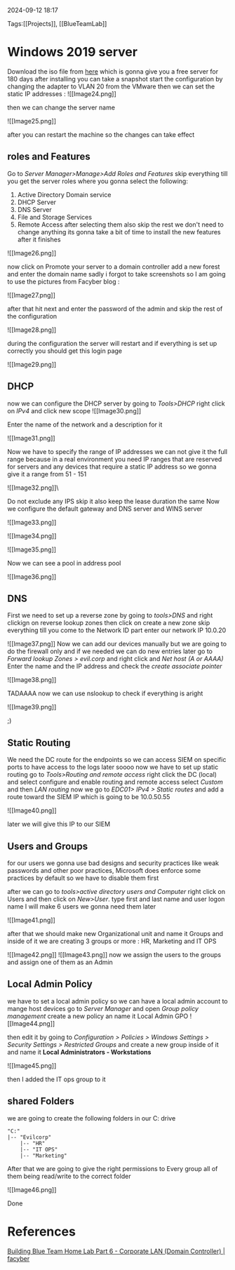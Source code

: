 2024-09-12 18:17

Tags:[[Projects]], [[BlueTeamLab]]

# Windows 2019 server 

Download the iso file from [here](https://www.microsoft.com/en-us/evalcenter/evaluate-windows-server-2019) which is gonna give you a free server for 180 days after installing you can take a snapshot 
start the configuration by changing the adapter to VLAN 20 from the VMware then we can set the static IP addresses :
![[Image24.png]]

then we can change the server name 

![[Image25.png]]

after you can restart the machine so the changes can take effect

## roles and Features 

Go to _Server Manager>Manage>Add Roles and Features_ skip everything till you get the server roles where you gonna select the following:
1. Active Directory Domain service 
2. DHCP Server
3. DNS Server
4. File and Storage Services 
5. Remote Access 
after selecting them also skip the rest we don't need to change anything its gonna take a bit of time to install the new features after it finishes 

![[Image26.png]]

now click on Promote your server to a domain controller 
add a new forest and enter the domain name sadly i forgot to take screenshots so I am going to use the pictures from Facyber blog :

![[Image27.png]]

after that hit next and enter the password of the admin and skip the rest of the configuration 

![[Image28.png]]

during the configuration the server will restart and if everything is set up correctly you should get this login page 

![[Image29.png]]

## DHCP

now we can configure the DHCP server by going to _Tools>DHCP_ right click on _IPv4_ and click new scope 
![[Image30.png]]

Enter the name of the network and a description for it 

![[Image31.png]]

Now we have to specify the range of IP addresses we can not give it the full range because in a real environment you need IP ranges that are reserved for servers and any devices that require a static IP address so we gonna give it a range from 51 - 151

![[Image32.png]]\

Do not exclude any IPS skip it also keep the lease duration the same 
Now we configure the default gateway and DNS server and WINS server

![[Image33.png]]

![[Image34.png]]

![[Image35.png]]

Now we can see a pool in address pool

![[Image36.png]]

## DNS 

First we need to set up a reverse zone by going to _tools>DNS_ and right clickign on reverse lookup zones then click on create a new zone skip everything till you come to the Network ID part enter our network IP 10.0.20

![[Image37.png]]
Now we can add our devices manually but we are going to do the firewall only and if we needed we can do new entries later go to _Forward lookup Zones > evil.corp_ and right click and _Net host (A or AAAA)_
Enter the name and the IP address and check the _create associate pointer_ 

![[Image38.png]]

TADAAAA now we can use nslookup to check if everything is aright  

![[Image39.png]]

;)

## Static Routing 

We need the DC route for the endpoints so we can access SIEM on specific ports to have access to the logs later soooo now we have to set up static routing go to _Tools>Routing and remote access_ right click the DC (local) and select configure and enable routing and remote access select _Custom_ and then _LAN routing_
now we go to _EDC01> IPv4 > Static routes_ and add a route toward the SIEM IP which is going to be 10.0.50.55 

![[Image40.png]]

later we will give this IP to our SIEM 

## Users and Groups

for our users we gonna use bad designs and security practices like weak passwords and other poor practices, Microsoft does enforce some practices by default so we have to disable them  first 

after we can go to _tools>active directory users and Computer_ right click on Users and then click on _New>User_. type first and last name and user logon name I will make 6 users we gonna need them later 

![[Image41.png]]

after that we should make new Organizational unit and name it Groups and inside of it we are creating 3 groups or more : HR, Marketing and IT OPS 

![[Image42.png]]
![[Image43.png]]
now we assign the users to the groups and assign one of them as an Admin 

## Local Admin Policy

we have to set a local admin policy so we can have a local admin account to mange host devices 
go to _Server Manager_ and open _Group policy management_ create a new policy an name it Local Admin GPO
![[Image44.png]]

then edit it by going to _Configuration > Policies > Windows Settings > Security Settings > Restricted Groups_ and create a new group inside of it and name it **Local Administrators - Workstations**

![[Image45.png]]

then I added the IT ops group to it 

## shared Folders

we are going to create the following folders in our C: drive  
```
"C:"
|-- "Evilcorp"
    |-- "HR"
    |-- "IT OPS"
    |-- "Marketing"
```

After that we are going to give the right permissions to Every group all of them being read/write to the correct folder 

![[Image46.png]]

Done
# References 

[Building Blue Team Home Lab Part 6 - Corporate LAN (Domain Controller) | facyber](https://facyber.me/posts/blue-team-lab-guide-part-6/)